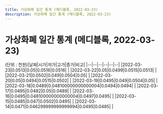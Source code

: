```yaml
---
title: 가상화폐 일간 통계 (메디블록, 2022-03-23)
description: 가상화폐 일간 통계 (메디블록, 2022-03-23)
---
```


가상화폐 일간 통계 (메디블록, 2022-03-23)
===

(단위 : 천원)|날짜|시가|저가|고가|종가|비고|
|--|--|--|--|--|--|
|2022-03-23|0.0513|0.05|0.0516|0.0516|    |
|2022-03-22|0.05|0.0499|0.0515|0.0513|    |
|2022-03-21|0.0502|0.049|0.0504|0.05|    |
|2022-03-20|0.05|0.0494|0.0515|0.0502|    |
|2022-03-19|0.0495|0.049|0.0504|0.05|    |
|2022-03-18|0.0489|0.048100000000000004|0.0494|0.0494|    |
|2022-03-17|0.0495|0.0482|0.05|0.0489|    |
|2022-03-16|0.0495|0.048100000000000004|0.0497|0.0495|    |
|2022-03-15|0.0485|0.047|0.0502|0.0495|    |
|2022-03-14|0.0471|0.046299999999999994|0.0495|0.0485|    |
